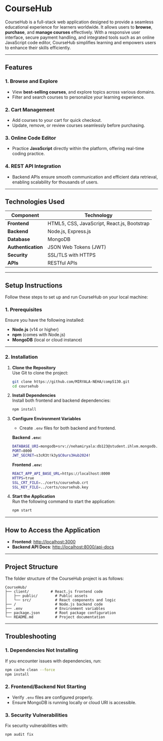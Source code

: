 # **CourseHub**  

CourseHub is a full-stack web application designed to provide a seamless educational experience for learners worldwide. It allows users to **browse**, **purchase**, and **manage courses** effectively. With a responsive user interface, secure payment handling, and integrated tools such as an online JavaScript code editor, CourseHub simplifies learning and empowers users to enhance their skills efficiently.

---

## **Features**

### 1. **Browse and Explore**  
   - View **best-selling courses**, and explore topics across various domains.  
   - Filter and search courses to personalize your learning experience.  

### 2. **Cart Management**  
   - Add courses to your cart for quick checkout.  
   - Update, remove, or review courses seamlessly before purchasing.

### 3. **Online Code Editor**  
   - Practice **JavaScript** directly within the platform, offering real-time coding practice.  

### 4. **REST API Integration**  
   - Backend APIs ensure smooth communication and efficient data retrieval, enabling scalability for thousands of users.  

---

## **Technologies Used**

| Component         | Technology                      |
|-------------------|---------------------------------|
| **Frontend**      | HTML5, CSS, JavaScript, React.js, Bootstrap |
| **Backend**       | Node.js, Express.js             |
| **Database**      | MongoDB                         |
| **Authentication**| JSON Web Tokens (JWT)           |
| **Security**      | SSL/TLS with HTTPS              |
| **APIs**          | RESTful APIs                    |

---

## **Setup Instructions**

Follow these steps to set up and run CourseHub on your local machine:

### **1. Prerequisites**  
Ensure you have the following installed:  
- **Node.js** (v14 or higher)  
- **npm** (comes with Node.js)  
- **MongoDB** (local or cloud instance)  

---

### **2. Installation**  

1. **Clone the Repository**  
   Use Git to clone the project:  
   ```bash
   git clone https://github.com/MIRYALA-NEHA/comp5130.git
   cd coursehub
   ```

2. **Install Dependencies**  
   Install both frontend and backend dependencies:  
   ```bash
   npm install
   ```

3. **Configure Environment Variables**  
   - Create `.env` files for both backend and frontend.  

   **Backend `.env`:**  
   ```bash
   DATABASE_URI=mongodb+srv://nehamiryala:db123@student.ihlvm.mongodb.net/CourseHubDB?retryWrites=true&w=majority&appName=student
   PORT=8000
   JWT_SECRET=s3cR3t!k3y$C0urs3Hub2024!
   ```

   **Frontend `.env`:**  
   ```bash
   REACT_APP_API_BASE_URL=https://localhost:8000
   HTTPS=true
   SSL_CRT_FILE=../certs/coursehub.crt
   SSL_KEY_FILE=../certs/coursehub.key
   ```

4. **Start the Application**  
   Run the following command to start the application:  
   ```bash
   npm start
   ```

---

## **How to Access the Application**

- **Frontend**: [http://localhost:3000](http://localhost:3000)  
- **Backend API Docs**: [http://localhost:8000/api-docs](http://localhost:8000/api-docs)  

---

## **Project Structure**

The folder structure of the CourseHub project is as follows:

```
CourseHub/
├── client/          # React.js frontend code
│   ├── public/        # Public assets
│   └── src/           # React components and logic
├── /                  # Node.js backend code
├── .env               # Environment variables
├── package.json       # Root package configuration
└── README.md          # Project documentation
```

---

## **Troubleshooting**

### 1. **Dependencies Not Installing**
   If you encounter issues with dependencies, run:  
   ```bash
   npm cache clean --force
   npm install
   ```

### 2. **Frontend/Backend Not Starting**
   - Verify `.env` files are configured properly.  
   - Ensure MongoDB is running locally or cloud URI is accessible.  

### 3. **Security Vulnerabilities**
   Fix security vulnerabilities with:  
   ```bash
   npm audit fix
   ```
